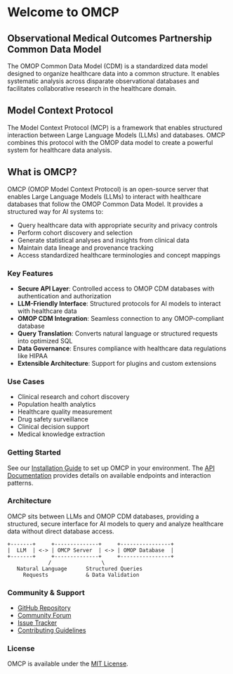 # Welcome to OMCP 

## Observational Medical Outcomes Partnership Common Data Model

The OMOP Common Data Model (CDM) is a standardized data model designed to organize healthcare data into a common structure. It enables systematic analysis across disparate observational databases and facilitates collaborative research in the healthcare domain.

## Model Context Protocol

The Model Context Protocol (MCP) is a framework that enables structured interaction between Large Language Models (LLMs) and databases. OMCP combines this protocol with the OMOP data model to create a powerful system for healthcare data analysis.

## What is OMCP?

OMCP (OMOP Model Context Protocol) is an open-source server that enables Large Language Models (LLMs) to interact with healthcare databases that follow the OMOP Common Data Model. It provides a structured way for AI systems to:

- Query healthcare data with appropriate security and privacy controls
- Perform cohort discovery and selection
- Generate statistical analyses and insights from clinical data
- Maintain data lineage and provenance tracking
- Access standardized healthcare terminologies and concept mappings

### Key Features

- **Secure API Layer**: Controlled access to OMOP CDM databases with authentication and authorization
- **LLM-Friendly Interface**: Structured protocols for AI models to interact with healthcare data
- **OMOP CDM Integration**: Seamless connection to any OMOP-compliant database
- **Query Translation**: Converts natural language or structured requests into optimized SQL
- **Data Governance**: Ensures compliance with healthcare data regulations like HIPAA
- **Extensible Architecture**: Support for plugins and custom extensions

### Use Cases

- Clinical research and cohort discovery
- Population health analytics
- Healthcare quality measurement
- Drug safety surveillance
- Clinical decision support
- Medical knowledge extraction

### Getting Started

See our [Installation Guide](./installation.md) to set up OMCP in your environment. The [API Documentation](./api/index.md) provides details on available endpoints and interaction patterns.

### Architecture

OMCP sits between LLMs and OMOP CDM databases, providing a structured, secure interface for AI models to query and analyze healthcare data without direct database access.

```
+-------+     +--------------+     +----------------+
|  LLM  | <-> | OMCP Server  | <-> | OMOP Database  |
+-------+     +--------------+     +----------------+
             /                \
   Natural Language      Structured Queries
     Requests            & Data Validation
```

### Community & Support

- [GitHub Repository](https://github.com/yourusername/omcp)
- [Community Forum](https://community.omcp.org)
- [Issue Tracker](https://github.com/yourusername/omcp/issues)
- [Contributing Guidelines](./contributing.md)

### License

OMCP is available under the [MIT License](./license.md).




